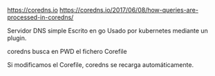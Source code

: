 https://coredns.io
https://coredns.io/2017/06/08/how-queries-are-processed-in-coredns/

Servidor DNS simple
Escrito en go
Usado por kubernetes mediante un plugin.


coredns
  busca en PWD el fichero Corefile

Si modificamos el Corefile, coredns se recarga automáticamente.
